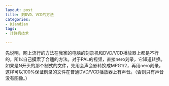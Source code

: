 ```yaml
---
layout: post
title: 刻DVD、VCD的方法
categories:
- Diandian
tags:
- 计算机技术

---
```

先说明，网上流行的方法在我家的电脑的刻录机和DVD/VCD播放器上都是不行的，所以自己摸索了合适的方法。对于PAL的视频，直接nero刻录，它知道转换。如果是N开头的那个制式的文件，先用会声会影转换成MPG1/2，再用nero刻录，这样可以100%保证刻录的文件在普通DVD/VCD播放器上有声音。（否则只有声音没有图像。）